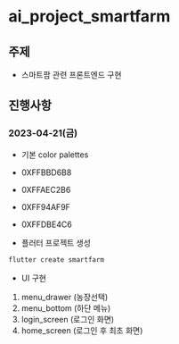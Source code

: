 # ai_project_smartfarm
## 주제
- 스마트팜 관련 프론트엔드 구현

## 진행사항
### 2023-04-21(금)
- 기본 color palettes
- 0XFFBBD6B8
- 0XFFAEC2B6
- 0XFF94AF9F
- 0XFFDBE4C6

- 플러터 프로젝트 생성
```bash
flutter create smartfarm
```
- UI 구현
1. menu_drawer (농장선택)
2. menu_bottom (하단 메뉴)
3. login_screen (로그인 화면)
4. home_screen (로그인 후 최초 화면)